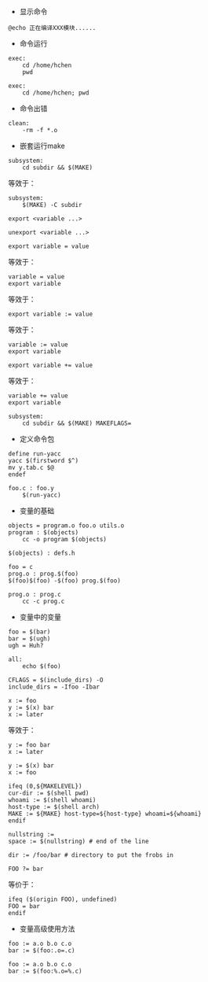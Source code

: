 * 显示命令
```
@echo 正在编译XXX模块......
```

* 命令运行
```
exec:
    cd /home/hchen
    pwd
```

```
exec:
	cd /home/hchen; pwd
```

* 命令出错
```
clean:
	-rm -f *.o
```

* 嵌套运行make
```
subsystem:
	cd subdir && $(MAKE)
```
等效于：
```
subsystem:
	$(MAKE) -C subdir
```

```
export <variable ...>
```

```
unexport <variable ...>
```

```
export variable = value
```
等效于：
```
variable = value
export variable
```
等效于：
```
export variable := value
```
等效于：
```
variable := value
export variable
```

```
export variable += value
```
等效于：
```
variable += value
export variable
```

```
subsystem:
	cd subdir && $(MAKE) MAKEFLAGS=
```

* 定义命令包
```
define run-yacc
yacc $(firstword $^)
mv y.tab.c $@
endef
```

```
foo.c : foo.y
	$(run-yacc)
```

* 变量的基础
```
objects = program.o foo.o utils.o
program : $(objects)
	cc -o program $(objects)

$(objects) : defs.h
```

```
foo = c
prog.o : prog.$(foo)
$(foo)$(foo) -$(foo) prog.$(foo)
```

```
prog.o : prog.c
	cc -c prog.c
```

* 变量中的变量
```
foo = $(bar)
bar = $(ugh)
ugh = Huh?

all:
	echo $(foo)
```

```
CFLAGS = $(include_dirs) -O
include_dirs = -Ifoo -Ibar
```

```
x := foo
y := $(x) bar
x := later
```
等效于：
```
y := foo bar
x := later
```

```
y := $(x) bar
x := foo
```

```
ifeq (0,${MAKELEVEL})
cur-dir := $(shell pwd)
whoami := $(shell whoami)
host-type := $(shell arch)
MAKE := ${MAKE} host-type=${host-type} whoami=${whoami}
endif
```

```
nullstring :=
space := $(nullstring) # end of the line
```

```
dir := /foo/bar # directory to put the frobs in
```

```
FOO ?= bar
```
等价于：
```
ifeq ($(origin FOO), undefined)
FOO = bar
endif
```

* 变量高级使用方法
```
foo := a.o b.o c.o
bar := $(foo:.o=.c)
```

```
foo := a.o b.o c.o
bar := $(foo:%.o=%.c)
```




